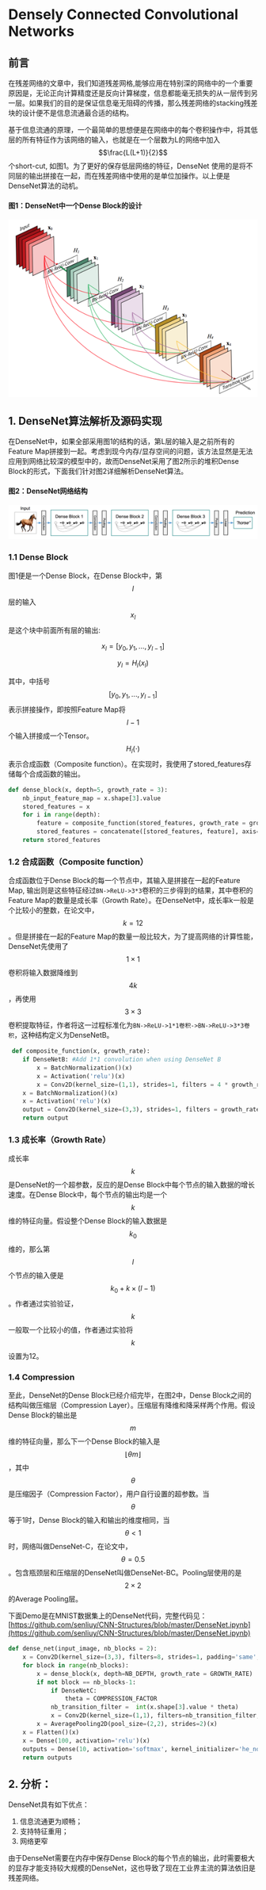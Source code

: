 # Densely Connected Convolutional Networks

## 前言

在残差网络的文章中，我们知道残差网格,能够应用在特别深的网络中的一个重要原因是，无论正向计算精度还是反向计算梯度，信息都能毫无损失的从一层传到另一层。如果我们的目的是保证信息毫无阻碍的传播，那么残差网络的stacking残差块的设计便不是信息流通最合适的结构。

基于信息流通的原理，一个最简单的思想便是在网络中的每个卷积操作中，将其低层的所有特征作为该网络的输入，也就是在一个层数为L的网络中加入$$\frac{L(L+1)}{2}$$个short-cut, 如图1。为了更好的保存低层网络的特征，DenseNet 使用的是将不同层的输出拼接在一起，而在残差网络中使用的是单位加操作。以上便是DenseNet算法的动机。

#### 图1：DenseNet中一个Dense Block的设计

![](../.gitbook/assets/DenseNet_1.png)

## 1. DenseNet算法解析及源码实现

在DenseNet中，如果全部采用图1的结构的话，第L层的输入是之前所有的Feature Map拼接到一起。考虑到现今内存/显存空间的问题，该方法显然是无法应用到网络比较深的模型中的，故而DenseNet采用了图2所示的堆积Dense Block的形式，下面我们针对图2详细解析DenseNet算法。

#### 图2：DenseNet网络结构

![](../.gitbook/assets/DenseNet_2.png)

### 1.1 Dense Block

图1便是一个Dense Block，在Dense Block中，第$$l$$层的输入$$x_l$$是这个块中前面所有层的输出:

$$x_l = [y_0, y_1, ..., y_{l-1}]$$

$$y_l = H_l(x_l)$$

其中，中括号$$[y_0, y_1, ..., y_{l-1}]$$表示拼接操作，即按照Feature Map将$$l-1$$个输入拼接成一个Tensor。$$H_l(\cdot)$$表示合成函数（Composite function）。在实现时，我使用了stored\_features存储每个合成函数的输出。

```python
def dense_block(x, depth=5, growth_rate = 3):
    nb_input_feature_map = x.shape[3].value
    stored_features = x
    for i in range(depth):
        feature = composite_function(stored_features, growth_rate = growth_rate)
        stored_features = concatenate([stored_features, feature], axis=3)
    return stored_features
```

### 1.2 合成函数（Composite function）

合成函数位于Dense Block的每一个节点中，其输入是拼接在一起的Feature Map, 输出则是这些特征经过`BN->ReLU->3*3`卷积的三步得到的结果，其中卷积的Feature Map的数量是成长率（Growth Rate）。在DenseNet中，成长率k一般是个比较小的整数，在论文中，$$k=12$$。但是拼接在一起的Feature Map的数量一般比较大，为了提高网络的计算性能，DenseNet先使用了$$1\times1$$卷积将输入数据降维到$$4k$$，再使用$$3\times3$$卷积提取特征，作者将这一过程标准化为`BN->ReLU->1*1卷积->BN->ReLU->3*3卷积`，这种结构定义为DenseNetB。

```python
 def composite_function(x, growth_rate):
    if DenseNetB: #Add 1*1 convolution when using DenseNet B
        x = BatchNormalization()(x)
        x = Activation('relu')(x)
        x = Conv2D(kernel_size=(1,1), strides=1, filters = 4 * growth_rate, padding='same')(x)
    x = BatchNormalization()(x)
    x = Activation('relu')(x)
    output = Conv2D(kernel_size=(3,3), strides=1, filters = growth_rate, padding='same')(x)
    return output
```

### 1.3 成长率（Growth Rate）

成长率$$k$$是DenseNet的一个超参数，反应的是Dense Block中每个节点的输入数据的增长速度。在Dense Block中，每个节点的输出均是一个$$k$$维的特征向量。假设整个Dense Block的输入数据是$$k_0$$维的，那么第$$l$$个节点的输入便是$$k_0 + k\times(l-1)$$。作者通过实验验证，$$k$$一般取一个比较小的值，作者通过实验将$$k$$设置为12。

### 1.4 Compression

至此，DenseNet的Dense Block已经介绍完毕，在图2中，Dense Block之间的结构叫做压缩层（Compression Layer）。压缩层有降维和降采样两个作用。假设Dense Block的输出是$$m$$维的特征向量，那么下一个Dense Block的输入是$$\lfloor \theta m \rfloor$$，其中$$\theta$$是压缩因子（Compression Factor），用户自行设置的超参数。当$$\theta$$等于1时，Dense Block的输入和输出的维度相同，当$$\theta < 1$$时，网络叫做DenseNet-C，在论文中，$$\theta=0.5$$。包含瓶颈层和压缩层的DenseNet叫做DenseNet-BC。Pooling层使用的是$$2\times2$$的Average Pooling层。

下面Demo是在MNIST数据集上的DenseNet代码，完整代码见：[https://github.com/senliuy/CNN-Structures/blob/master/DenseNet.ipynb](https://github.com/senliuy/CNN-Structures/blob/master/DenseNet.ipynb)

```python
def dense_net(input_image, nb_blocks = 2):
    x = Conv2D(kernel_size=(3,3), filters=8, strides=1, padding='same', activation='relu')(input_image)
    for block in range(nb_blocks):
        x = dense_block(x, depth=NB_DEPTH, growth_rate = GROWTH_RATE)
        if not block == nb_blocks-1:
            if DenseNetC:
                theta = COMPRESSION_FACTOR
            nb_transition_filter =  int(x.shape[3].value * theta)
            x = Conv2D(kernel_size=(1,1), filters=nb_transition_filter, strides=1, padding='same', activation='relu')(x)
        x = AveragePooling2D(pool_size=(2,2), strides=2)(x)
    x = Flatten()(x)
    x = Dense(100, activation='relu')(x)
    outputs = Dense(10, activation='softmax', kernel_initializer='he_normal')(x)
    return outputs
```

## 2. 分析：

DenseNet具有如下优点：

1. 信息流通更为顺畅；
2. 支持特征重用；
3. 网络更窄

由于DenseNet需要在内存中保存Dense Block的每个节点的输出，此时需要极大的显存才能支持较大规模的DenseNet，这也导致了现在工业界主流的算法依旧是残差网络。

